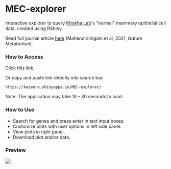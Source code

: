 # MEC-explorer
Interactive explorer to query [Khokha Lab](https://khokhalab.ca/)'s "normal" mammary epithelial cell data, created using RShiny. 

Read full journal article [here](https://www.nature.com/articles/s42255-021-00388-6) (Mahendralingam et al, 2021, *Nature Metabolism*).

### How to Access 
[Click this link.](https://kazeera.shinyapps.io/MEC-explorer/)

Or copy and paste link directly into search bar:
``` 
https://kazeera.shinyapps.io/MEC-explorer/
```
Note: The application may take 10 - 30 seconds to load.

### How to Use
* Search for genes and press enter in text input boxes.
* Customize plots with user options in left side panel. 
* View plots in right panel.
* Download plot and/or data.

### Preview

![](https://github.com/kazeera/MEC-explorer/blob/master/something.JPG?raw=true)
